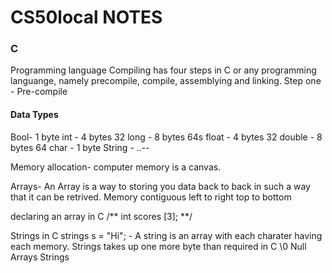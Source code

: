 # CS50local NOTES

### C 
Programming language 
  Compiling has four steps in C or any programming languange, namely precompile, compile, assemblying and linking.
  Step one 
    - Pre-compile 


#### Data Types
Bool- 1 byte
int - 4 bytes 32
long - 8 bytes 64s
float - 4 bytes 32
double - 8 bytes 64
char - 1 byte
String - ..--

Memory allocation- computer memory is a canvas. 

Arrays- An Array is a way to storing you data back to back in such a way that it can be retrived. Memory contiguous left to right top to bottom 

declaring an array in C 
    /** int scores [3]; **/

Strings in C
strings s = "Hi"; - A string is an array with each charater having each memory.
Strings takes up one more byte than required in C \0 Null
Arrays 
Strings 

